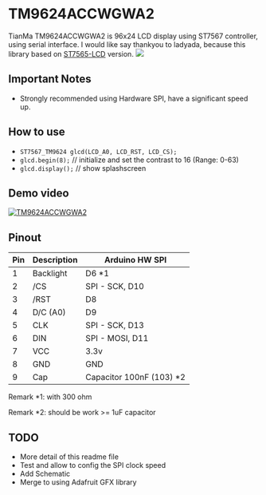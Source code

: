 # TM9624ACCWGWA2
TianMa TM9624ACCWGWA2 is 96x24 LCD display using ST7567 controller, using serial interface.
I would like say thankyou to ladyada, because this library based on [ST7565-LCD](https://github.com/adafruit/ST7565-LCD/) version.
![](https://github.com/allenchak/ST7565-TM9624/blob/master/resources/tm9624a_front.jpg?raw=true)


## Important Notes
- Strongly recommended using Hardware SPI, have a significant speed up.


## How to use
* `ST7567_TM9624 glcd(LCD_A0, LCD_RST, LCD_CS);`
* `glcd.begin(8);` // initialize and set the contrast to 16 (Range: 0-63)
* `glcd.display();` // show splashscreen


## Demo video
[![TM9624ACCWGWA2](https://img.youtube.com/vi/Ger5AZJMvek/0.jpg)](https://www.youtube.com/watch?v=Ger5AZJMvek "TM9624ACCWGWA2")


## Pinout
| Pin | Description | Arduino HW SPI |
| --- | --- | --- |
| 1 | Backlight | D6 *1 |
| 2 | /CS | SPI - SCK, D10 |
| 3 | /RST | D8 |
| 4 | D/C (A0) | D9 |
| 5 | CLK | SPI - SCK, D13 |
| 6 | DIN | SPI - MOSI, D11 |
| 7 | VCC | 3.3v |
| 8 | GND | GND |
| 9 | Cap | Capacitor 100nF (103) *2 |

Remark \*1: with 300 ohm

Remark \*2: should be work >= 1uF capacitor


## TODO
- More detail of this readme file
- Test and allow to config the SPI clock speed
- Add Schematic
- Merge to using Adafruit GFX library
